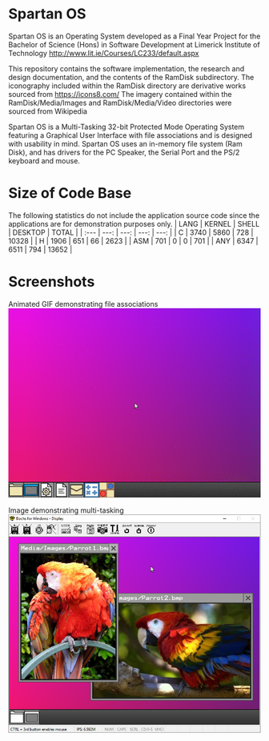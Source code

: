 # Spartan OS
Spartan OS is an Operating System developed as a Final Year Project for
the Bachelor of Science (Hons) in Software Development at Limerick Institute of Technology
    http://www.lit.ie/Courses/LC233/default.aspx

This repository contains the software implementation, the research and design documentation,
and the contents of the RamDisk subdirectory. The iconography included within the RamDisk
directory are derivative works sourced from https://icons8.com/
The imagery contained within the RamDisk/Media/Images and RamDisk/Media/Video directories
were sourced from Wikipedia

Spartan OS is a Multi-Tasking 32-bit Protected Mode Operating System featuring
a Graphical User Interface with file associations and is designed with usability in mind.
Spartan OS uses an in-memory file system (Ram Disk), and has drivers for the PC Speaker,
the Serial Port and the PS/2 keyboard and mouse.

# Size of Code Base
The following statistics do not include the application source code
since the applications are for demonstration purposes only.
| LANG | KERNEL | SHELL | DESKTOP | TOTAL |
| :--- |   ---: |  ---: |    ---: |  ---: |
| C    |   3740 |  5860 |     728 | 10328 |
| H    |   1906 |   651 |      66 |  2623 |
| ASM  |    701 |     0 |       0 |   701 |
| ANY  |   6347 |  6511 |     794 | 13652 |

# Screenshots  
Animated GIF demonstrating file associations
![Alt text](/ScreenShots/Spartan.gif?raw=true "Spartan")

Image demonstrating multi-tasking
![Alt text](/ScreenShots/12-image-viewer.png?raw=true "Image Viewer")

